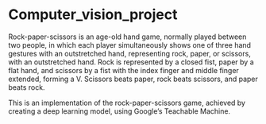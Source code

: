 # Computer_vision_project

Rock-paper-scissors is an age-old hand game, normally played between two people, in which each player simultaneously shows one of three hand gestures with an outstretched hand, representing rock, paper, or scissors, with an outstretched hand. Rock is represented by a closed fist, paper by a flat hand, and scissors by a fist with the index finger and middle finger extended, forming a V. Scissors beats paper, rock beats scissors, and paper beats rock. 

This is an implementation of the rock-paper-scissors game, achieved by creating a deep learning model, using Google’s Teachable Machine. 
